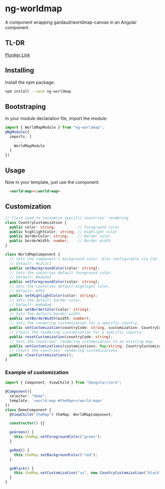 # ng-worldmap

A component wrapping gardaud/worldmap-canvas in an Angular component.

## TL-DR

[Plunker Link](https://embed.plnkr.co/7rIrzJNmGFJBXshvOXpp/)

## Installing

Install the npm package:

```bash
npm install --save ng-worldmap
```

## Bootstraping

In your module declaration file, import the module:

```typescript
import { WorldMapModule } from "ng-worldmap";
@NgModule({
  imports: [
    ...,
    WorldMapModule
  ]
})
```

## Usage

Now in your template, just use the component:

```html
  <world-map></world-map>
```

## Customization

```typescript
// Class used to customize specific countries' rendering
class CountryCustomization {
  public color: string;          // Foreground color
  public highlightColor: string; // Highlight color
  public borderColor: string;    // Border color
  public borderWidth: number;    // Border width
}

class WorldMapComponent {
  // Sets the component's background color. Also configurable via CSS.
  // Default: #c2c2c2
  public setBackgroundColor(color: string);
  // Sets the countries default foreground color.
  // Default: #e2e2e2
  public setForegroundColor(color: string);
  // Sets the countries default highlight color.
  // Default: #f93
  public setHighlightColor(color: string);
  // Sets the default border color.
  // Default: #a0a0a0
  public setBorderColor(color: string);
  // Sets the default border width.
  public setBorderWidth(width: number);
  // Sets the rendering customization for a specific country.
  public setCustomization(countryCode: string, customization: CountryCustomization);
  // Clears the rendering customziation for a specific country.
  public resetCustomization(countryCode: string);
  // Sets the countries' rendering customization to an existing map.
  public setCustomizations(customizations: Map<string, CountryCustomization>);
  // Clears the countries' rendering customizations.
  public clearCustomizations();
}
```

### Example of customization

```typescript
import { Component, ViewChild } from "@angular/core";

@Component({
  selector: "demo",
  template: `<world-map #theMap></world-map>`
})
class DemoComponent {
  @ViewChild("theMap") theMap: WorldMapComponent;

  constructor() {}

  goGreen() {
    this.theMap.setForegroundColor("green");
  }

  goRed() {
    this.theMap.setBackgroundColor("red");
  }

  goBlack() {
    this.theMap.setCustomization("us", new CountryCustomization("black", "gray", "black", 5));
  }
}
```


